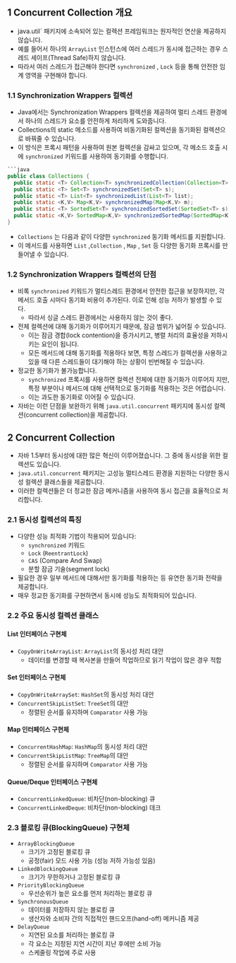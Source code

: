 ## 1 Concurrent Collection 개요

- java.util` 패키지에 소속되어 있는 컬렉션 프레임워크는 원자적인 연산을 제공하지 않습니다.
- 예를 들어서 하나의 `ArrayList` 인스턴스에 여러 스레드가 동시에 접근하는 경우 스레드 세이프(Thread Safe)하지 않습니다.
- 따라서 여러 스레드가 접근해야 한다면 `synchronized` , `Lock` 등을 통해 안전한 임계 영역을 구현해야 합니다.

### 1.1 Synchronization Wrappers 컬렉션

- Java에서는 Synchronization Wrappers 컬렉션을 제공하여 멀티 스레드 환경에서 하나의 스레드가 요소를 안전하게 처리하게 도와줍니다.
- Collections의 static 메소드를 사용하여 비동기화된 컬렉션을 동기화된 컬렉션으로 바꿔줄 수 있습니다.
- 이 방식은 프록시 패턴을 사용하여 원본 컬렉션을 감싸고 있으며, 각 메소드 호출 시에 `synchronized` 키워드를 사용하여 동기화를 수행합니다.

```java
```java
public class Collections {
  public static <T> Collection<T> synchronizedCollection(Collection<T> c);
  public static <T> Set<T> synchronizedSet(Set<T> s);
  public static <T> List<T> synchronizedList(List<T> list);
  public static <K,V> Map<K,V> synchronizedMap(Map<K,V> m);
  public static <T> SortedSet<T> synchronizedSortedSet(SortedSet<T> s);
  public static <K,V> SortedMap<K,V> synchronizedSortedMap(SortedMap<K,V> m);
}
```

- `Collections` 는 다음과 같이 다양한 `synchronized` 동기화 메서드를 지원합니다.
- 이 메서드를 사용하면 `List` ,`Collection` , `Map` , `Set` 등 다양한 동기화 프록시를 만들어낼 수 있습니다.

### 1.2 Synchronization Wrappers 컬렉션의 단점

- 비록 `synchronized` 키워드가 멀티스레드 환경에서 안전한 접근을 보장하지만, 각 메서드 호출 시마다 동기화 비용이 추가된다. 이로 인해 성능 저하가 발생할 수 있다.
	- 따라서 싱글 스레드 환경에서는 사용하지 않는 것이 좋다.
- 전체 컬렉션에 대해 동기화가 이루어지기 때문에, 잠금 범위가 넓어질 수 있습니다.
	- 이는 잠금 경합(lock contention)을 증가시키고, 병렬 처리의 효율성을 저하시키는 요인이 됩니다.
	- 모든 메서드에 대해 동기화를 적용하다 보면, 특정 스레드가 컬렉션을 사용하고 있을 때 다른 스레드들이 대기해야 하는 상황이 빈번해질 수 있습니다.
- 정교한 동기화가 불가능합니다.
	- `synchronized` 프록시를 사용하면 컬렉션 전체에 대한 동기화가 이루어지 지만, 특정 부분이나 메서드에 대해 선택적으로 동기화를 적용하는 것은 어렵습니다.
	- 이는 과도한 동기화로 이어질 수 있습니다.
- 자바는 이런 단점을 보완하기 위해 `java.util.concurrent` 패키지에 동시성 컬렉션(concurrent collection)을 제공합니다.

## 2 Concurrent Collection

- 자바 1.5부터 동시성에 대한 많은 혁신이 이루어졌습니다. 그 중에 동시성을 위한 컬렉션도 있습니다.
- `java.util.concurrent` 패키지는 고성능 멀티스레드 환경을 지원하는 다양한 동시성 컬렉션 클래스들을 제공합니다.
- 이러한 컬렉션들은 더 정교한 잠금 메커니즘을 사용하여 동시 접근을 효율적으로 처리합니다.

### 2.1 동시성 컬렉션의 특징

- 다양한 성능 최적화 기법이 적용되어 있습니다:
	- `synchronized` 키워드
	- `Lock` (`ReentrantLock`)
	- `CAS` (Compare And Swap)
	- 분할 잠금 기술(segment lock)
- 필요한 경우 일부 메서드에 대해서만 동기화를 적용하는 등 유연한 동기화 전략을 제공합니다.
- 매우 정교한 동기화를 구현하면서 동시에 성능도 최적화되어 있습니다.

### 2.2 주요 동시성 컬렉션 클래스

#### List 인터페이스 구현체

- `CopyOnWriteArrayList`: `ArrayList`의 동시성 처리 대안
	- 데이터를 변경할 때 복사본을 만들어 작업하므로 읽기 작업이 많은 경우 적합

#### Set 인터페이스 구현체

- `CopyOnWriteArraySet`: `HashSet`의 동시성 처리 대안
- `ConcurrentSkipListSet`: `TreeSet`의 대안
	- 정렬된 순서를 유지하며 `Comparator` 사용 가능

#### Map 인터페이스 구현체

- `ConcurrentHashMap`: `HashMap`의 동시성 처리 대안
- `ConcurrentSkipListMap`: `TreeMap`의 대안
	- 정렬된 순서를 유지하며 `Comparator` 사용 가능

#### Queue/Deque 인터페이스 구현체

- `ConcurrentLinkedQueue`: 비차단(non-blocking) 큐
- `ConcurrentLinkedDeque`: 비차단(non-blocking) 데크

### 2.3 블로킹 큐(BlockingQueue) 구현체

- `ArrayBlockingQueue`
	- 크기가 고정된 블로킹 큐
	- 공정(fair) 모드 사용 가능 (성능 저하 가능성 있음)
- `LinkedBlockingQueue`
	- 크기가 무한하거나 고정된 블로킹 큐
- `PriorityBlockingQueue`
	- 우선순위가 높은 요소를 먼저 처리하는 블로킹 큐
- `SynchronousQueue`
	- 데이터를 저장하지 않는 블로킹 큐
	- 생산자와 소비자 간의 직접적인 핸드오프(hand-off) 메커니즘 제공
- `DelayQueue`
	- 지연된 요소를 처리하는 블로킹 큐
	- 각 요소는 지정된 지연 시간이 지난 후에만 소비 가능
	- 스케줄링 작업에 주로 사용
